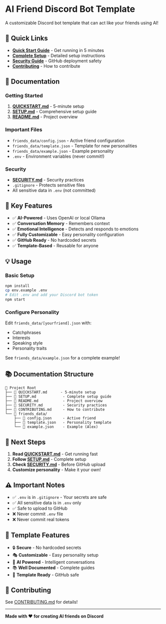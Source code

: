 # AI Friend Discord Bot Template

A customizable Discord bot template that can act like your friends using AI!

## 🚀 Quick Links

- **[Quick Start Guide](QUICKSTART.md)** - Get running in 5 minutes
- **[Complete Setup](SETUP.md)** - Detailed setup instructions
- **[Security Guide](SECURITY.md)** - GitHub deployment safety
- **[Contributing](CONTRIBUTING.md)** - How to contribute

## 📖 Documentation

### Getting Started
1. **[QUICKSTART.md](QUICKSTART.md)** - 5-minute setup
2. **[SETUP.md](SETUP.md)** - Comprehensive setup guide
3. **[README.md](README.md)** - Project overview

### Important Files
- `friends_data/config.json` - Active friend configuration
- `friends_data/template.json` - Template for new personalities
- `friends_data/example.json` - Example personality
- `.env` - Environment variables (never commit!)

### Security
- **[SECURITY.md](SECURITY.md)** - Security practices
- `.gitignore` - Protects sensitive files
- All sensitive data in `.env` (not committed)

## 🎯 Key Features

- ✅ **AI-Powered** - Uses OpenAI or local Ollama
- ✅ **Conversation Memory** - Remembers context
- ✅ **Emotional Intelligence** - Detects and responds to emotions
- ✅ **Fully Customizable** - Easy personality configuration
- ✅ **GitHub Ready** - No hardcoded secrets
- ✅ **Template-Based** - Reusable for anyone

## 💡 Usage

### Basic Setup
```bash
npm install
cp env.example .env
# Edit .env and add your Discord bot token
npm start
```

### Configure Personality
Edit `friends_data/[yourfriend].json` with:
- Catchphrases
- Interests
- Speaking style
- Personality traits

See `friends_data/example.json` for a complete example!

## 📚 Documentation Structure

```
📁 Project Root
├── 📄 QUICKSTART.md      - 5-minute setup
├── 📄 SETUP.md            - Complete setup guide
├── 📄 README.md           - Project overview
├── 📄 SECURITY.md         - Security practices
├── 📄 CONTRIBUTING.md     - How to contribute
└── 📁 friends_data/
    ├── 📄 config.json     - Active friend
    ├── 📄 template.json   - Personality template
    └── 📄 example.json    - Example (Alex)
```

## 🚀 Next Steps

1. **Read [QUICKSTART.md](QUICKSTART.md)** - Get running fast
2. **Follow [SETUP.md](SETUP.md)** - Complete setup
3. **Check [SECURITY.md](SECURITY.md)** - Before GitHub upload
4. **Customize personality** - Make it your own!

## ⚠️ Important Notes

- ✅ `.env` is in `.gitignore` - Your secrets are safe
- ✅ All sensitive data is in `.env` only
- ✅ Safe to upload to GitHub
- ❌ Never commit `.env` file
- ❌ Never commit real tokens

## 📝 Template Features

- 🔒 **Secure** - No hardcoded secrets
- 🎭 **Customizable** - Easy personality setup
- 🤖 **AI Powered** - Intelligent conversations
- 📚 **Well Documented** - Complete guides
- 🔧 **Template Ready** - GitHub safe

## 🤝 Contributing

See [CONTRIBUTING.md](CONTRIBUTING.md) for details!

---

**Made with ❤️ for creating AI friends on Discord**

